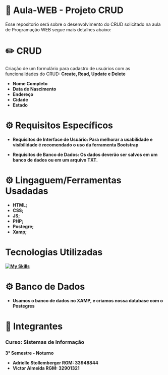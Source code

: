 # 📍 Aula-WEB - Projeto CRUD
Esse repositorio será sobre o desenvolvimento do CRUD solicitado na aula de Programação WEB segue mais detalhes abaixo:

# ✏️ CRUD
Criação de um formulário para cadastro de usuários com as funcionalidades do CRUD:
 <b> Create, Read, Update e Delete <b>

- Nome Completo 
- Data de Nascimento
- Endereço
- Cidade
- Estado


<h1> ⚙  Requisitos Específicos  </h1>

- Requisitos de Interface de Usuário: Para melhorar a usabilidade e visibilidade
é recomendado o uso da ferramenta Bootstrap

- Requisitos de Banco de Dados: Os dados deverão ser salvos em um banco de
dados ou em um arquivo TXT.


<h1> ⚙  Lingaguem/Ferramentas Usadadas  </h1>

- HTML;
- CSS;
- JS;
- PHP;
- Postegre;
- Xamp;

<div> 
  <h1>Tecnologias Utilizadas</h1>

[![My Skills](https://skillicons.dev/icons?i=github,bootstrap,vscode,html,css,js,php,postgres,flutter&perline=4)](https://skillicons.dev)
 </div>
<div>

<h1> ⚙ Banco de Dados </h1>

- Usamos o banco de dados no XAMP, e criamos nossa database com o Postegres

<h1> 👤 Integrantes </h1>
<h3>Curso: Sistemas de Informação </h3>
3° Semestre - Noturno

- Adrielle Stollemberger RGM: 33948844
- Victor Almeida RGM: 32901321
